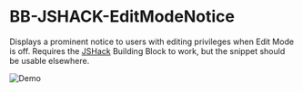 # BB-JSHACK-EditModeNotice

Displays a prominent notice to users with editing privileges when Edit Mode is off. Requires the [JSHack](https://jshack.net) Building Block to work, but the snippet should be usable elsewhere.

![Demo](http://i.imgur.com/rNjwnNc.png)
